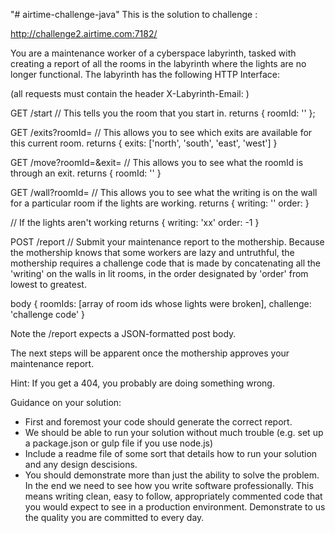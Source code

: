 "# airtime-challenge-java" 
This is the solution to challenge :

http://challenge2.airtime.com:7182/

You are a maintenance worker of a cyberspace labyrinth, tasked with creating a report of all the rooms in the labyrinth where the lights are no longer functional.  The labyrinth has the following HTTP Interface:

(all requests must contain the header X-Labyrinth-Email: <your email address>)

GET /start
// This tells you the room that you start in.
returns {
  roomId: '<roomId of first room>'
};

GET /exits?roomId=<roomId>
// This allows you to see which exits are available for this current room.
returns {
  exits: ['north', 'south', 'east', 'west']
}

GET /move?roomId=<roomId>&exit=<exit>
// This allows you to see what the roomId is through an exit.
returns {
  roomId: '<roomId of room connected by exit>'
}

GET /wall?roomId=<roomId>
// This allows you to see what the writing is on the wall for a particular room if the lights are working.
returns {
   writing: '<string>'
   order: <number>
}

// If the lights aren't working
returns {
  writing: 'xx'
  order: -1
}

POST /report
// Submit your maintenance report to the mothership. Because the mothership knows that some workers are lazy and untruthful, the mothership requires a challenge code that is made by concatenating all the 'writing' on the walls in lit rooms, in the order designated by 'order' from lowest to greatest.

body {
  roomIds: [array of room ids whose lights were broken],
  challenge: 'challenge code'
}

Note the /report expects a JSON-formatted post body.

The next steps will be apparent once the mothership approves your maintenance report.

Hint: If you get a 404, you probably are doing something wrong.

Guidance on your solution:
* First and foremost your code should generate the correct report.
* We should be able to run your solution without much trouble (e.g. set up a package.json or gulp file if you use node.js)
* Include a readme file of some sort that details how to run your solution and any design descisions.
* You should demonstrate more than just the ability to solve the problem.  In the end we need to see how you write software professionally.  This means writing clean, easy to follow, appropriately commented code that you would expect to see in a production environment.  Demonstrate to us the quality you are committed to every day.

